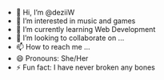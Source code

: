 - 👋 Hi, I’m @deziiW
- 👀 I’m interested in music and games
- 🌱 I’m currently learning Web Development
- 💞️ I’m looking to collaborate on ...
- 📫 How to reach me ... 
- 😄 Pronouns: She/Her
- ⚡ Fun fact: I have never broken any bones

<!---
deziiW/deziiW is a ✨ special ✨ repository because its `README.md` (this file) appears on your GitHub profile.
You can click the Preview link to take a look at your changes.
--->
